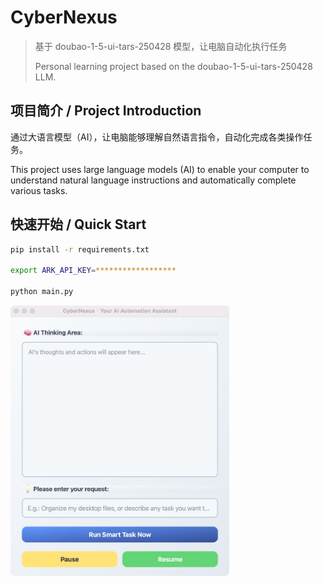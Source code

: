 # CyberNexus

> 基于 doubao-1-5-ui-tars-250428 模型，让电脑自动化执行任务
> 
> Personal learning project based on the doubao-1-5-ui-tars-250428 LLM.

## 项目简介 / Project Introduction

通过大语言模型（AI），让电脑能够理解自然语言指令，自动化完成各类操作任务。

This project uses large language models (AI) to enable your computer to understand natural language instructions and automatically complete various tasks.

## 快速开始 / Quick Start

```bash
pip install -r requirements.txt

export ARK_API_KEY=******************

python main.py
```

<img src="img/intro.jpg" alt="intro" width="350" />
